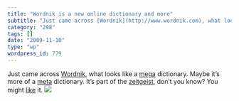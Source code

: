 ```yaml
---
title: "Wordnik is a new online dictionary and more"
subtitle: "Just came across [Wordnik](http://www.wordnik.com), what looks like a [mega](http://www.wordnik.com/..."
category: "298"
tags: []
date: "2009-11-10"
type: "wp"
wordpress_id: 779
---
```

Just came across [Wordnik](http://www.wordnik.com), what looks like a [mega](http://www.wordnik.com/words/mega) dictionary. Maybe it’s more of a [meta](http://www.wordnik.com/words/meta) dictionary. It’s part of the [zeitgeist](http://www.wordnik.com/words/zeitgeist), don’t you know? You might [like](http://www.wordnik.com/words/like) it. 
![](https://i0.wp.com/img.zemanta.com/pixy.gif?w=584)